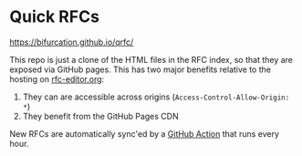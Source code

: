 Quick RFCs
==========

https://bifurcation.github.io/qrfc/

This repo is just a clone of the HTML files in the RFC index, so that they are
exposed via GitHub pages.  This has two major benefits relative to the hosting
on [rfc-editor.org](https://rfc-editor.org):

1. They can are accessible across origins (`Access-Control-Allow-Origin: *`)
2. They benefit from the GitHub Pages CDN

New RFCs are automatically sync'ed by a [GitHub Action](.github/workflows/rsync.yaml)
that runs every hour.
